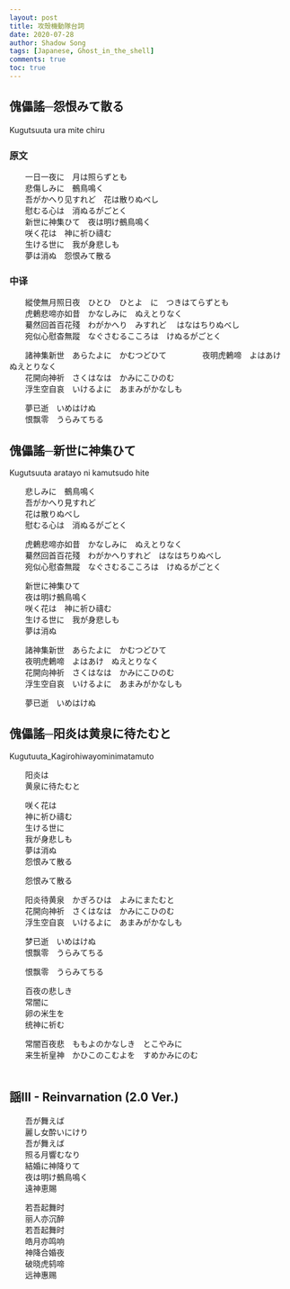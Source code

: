 ```yaml
---
layout: post
title: 攻殼機動隊台詞
date: 2020-07-28
author: Shadow Song
tags: [Japanese, Ghost_in_the_shell]
comments: true
toc: true
---
```


## 傀儡謠─怨恨みて散る

Kugutsuuta ura mite chiru
　　
### 原文

　　一日一夜に　月は照らずとも  
　　悲傷しみに　鵺鳥鳴く  
　　吾がかへり见すれど　花は散りぬべし  
　　慰むる心は　消ぬるがごとく  
　　新世に神集ひて　夜は明け鵺鳥鳴く    
　　咲く花は　神に祈ひ禱む  
　　生ける世に　我が身悲しも  
　　夢は消ぬ　怨恨みて散る

### 中译

　　縱使無月照日夜　ひとひ　ひとよ　に　つきはてらずとも  
　　虎鶇悲啼亦如昔　かなしみに　ぬえとりなく  
　　驀然回首百花殘　わがかへり　みすれど 　はなはちりぬべし  
　　宛似心慰杳無蹤　なぐさむるこころは　けぬるがごとく  

　　諸神集新世　あらたよに　かむつどひて  　　
　　夜明虎鶇啼　よはあけ　ぬえとりなく  
　　花開向神祈　さくはなは　かみにこひのむ  
　　浮生空自哀　いけるよに　あまみがかなしも  

　　夢已逝　いめはけぬ  
　　恨飘零　うらみてちる  　　





## 傀儡謠─新世に神集ひて
Kugutsuuta aratayo ni kamutsudo hite


　　悲しみに　鵺鳥鳴く  
　　吾がかへり見すれど  
　　花は散りぬべし  
　　慰むる心は　消ぬるがごとく  

　　虎鶇悲啼亦如昔　かなしみに　ぬえとりなく  
　　驀然回首百花殘　わがかへりすれど　はなはちりぬべし  
　　宛似心慰杳無蹤　なぐさむるこころは　けぬるがごとく  

　　新世に神集ひて  
　　夜は明け鵺鳥鳴く  
　　咲く花は　神に祈ひ禱む  
　　生ける世に　我が身悲しも  
　　夢は消ぬ  

　　諸神集新世　あらたよに　かむつどひて  
　　夜明虎鶇啼　よはあけ　ぬえとりなく  
　　花開向神祈　さくはなは　かみにこひのむ  
　　浮生空自哀　いけるよに　あまみがかなしも  

　　夢已逝　いめはけぬ  






## 傀儡謠─阳炎は黄泉に待たむと
Kugutuuta_Kagirohiwayominimatamuto

　　阳炎は  
　　黄泉に待たむと  

　　咲く花は  
　　神に祈ひ禱む  
　　生ける世に  
　　我が身悲しも  
　　夢は消ぬ  
　　怨恨みて散る  

　　怨恨みて散る  

　　阳炎待黄泉　かぎろひは　よみにまたむと  
　　花開向神祈　さくはなは　かみにこひのむ  
　　浮生空自哀　いけるよに　あまみがかなしも  　

　　梦已逝　いめはけぬ  
　　恨飘零　うらみてちる  

　　恨飘零　うらみてちる  

　　百夜の悲しき  
　　常闇に  
　　卵の米生を  
　　统神に祈む  

　　常闇百夜悲　ももよのかなしき　とこやみに  
　　来生祈皇神　かひこのこむよを　すめかみにのむ  
　　
## 謡III - Reinvarnation (2.0 Ver.)

　　吾が舞えば  
　　麗し女酔いにけり  
　　吾が舞えば  
　　照る月響むなり  
　　結婚に神降りて  
　　夜は明け鵺鳥鳴く  
　　遠神恵賜  


　　若吾起舞时   
　　丽人亦沉醉   
　　若吾起舞时   
　　皓月亦鸣响   
　　神降合婚夜   
　　破晓虎鸫啼   
　　远神惠赐  